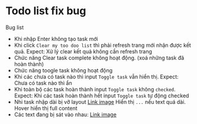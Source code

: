 # Todo list fix bug

Bug list

- Khi nhập Enter không tạo task mới
- Khi click `Clear my too doo list` thì phải refresh trang mới nhận được kết quả. Expect: Xử lý clear kết quả không cần refresh trang
- Chức năng Clear task complete không hoạt động. (xoá những task đã hoàn thành)
- Chức năng toogle task không hoạt động
- Khi các chưa có task nào thì input `Toggle task` vẫn hiển thị. Expect: Chưa có task nào thì ẩn
- Khi toàn bộ các task hoàn thành input `Toggle task` không `checked`. Expect: Khi các task hoàn thành hết input `Toggle task` tự động checked
- Nhi task nhập dài bị vỡ layout [Link image](http://prntscr.com/j3mhrg) Hiển thị `...` nếu text quá dài. Hover hiển thị full content 
- Các text đang bị sát vào nhau: [Link image](http://prntscr.com/j3mh2e)
 